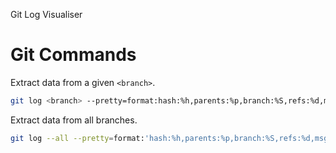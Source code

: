 Git Log Visualiser

# Git Commands

Extract data from a given `<branch>`.
```bash
git log <branch> --pretty=format:hash:%h,parents:%p,branch:%S,refs:%d,msg:%s,date:%cd' --date=iso
```

Extract data from all branches.
```bash
git log --all --pretty=format:'hash:%h,parents:%p,branch:%S,refs:%d,msg:%s,date:%cd' --date=iso
```